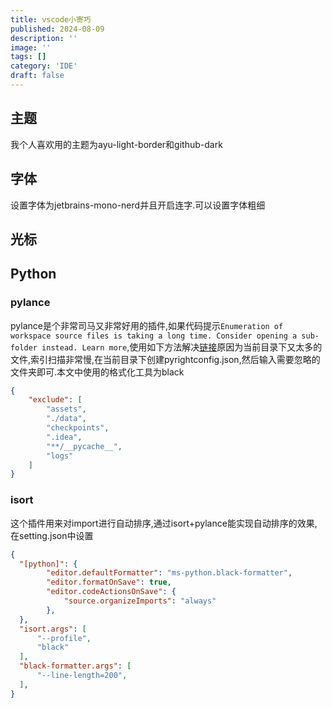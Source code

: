 ```yaml
---
title: vscode小寄巧
published: 2024-08-09
description: ''
image: ''
tags: []
category: 'IDE'
draft: false 
---
```

## 主题

我个人喜欢用的主题为ayu-light-border和github-dark

## 字体

设置字体为jetbrains-mono-nerd并且开启连字.可以设置字体粗细

## 光标


## Python
### pylance

pylance是个非常司马又非常好用的插件,如果代码提示`Enumeration of workspace source files is taking a long time. Consider opening a sub-folder instead. Learn more`,使用如下方法解决[链接](https://github.com/microsoft/pyright/blob/main/docs/configuration.md#sample-config-file)原因为当前目录下又太多的文件,索引扫描非常慢,在当前目录下创建pyrightconfig.json,然后输入需要忽略的文件夹即可.本文中使用的格式化工具为black
```json
{
    "exclude": [
        "assets",
        "./data",
        "checkpoints",
        ".idea",
        "**/__pycache__",
        "logs"
    ]
}
```

### isort
这个插件用来对import进行自动排序,通过isort+pylance能实现自动排序的效果,在setting.json中设置

```json
{
  "[python]": {
        "editor.defaultFormatter": "ms-python.black-formatter",
        "editor.formatOnSave": true,
        "editor.codeActionsOnSave": {
            "source.organizeImports": "always"
        },
  },
  "isort.args": [
      "--profile",
      "black"
  ],
  "black-formatter.args": [
      "--line-length=200",
  ],
}
```

